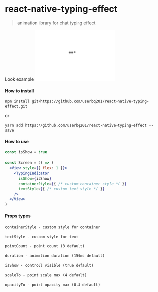 # react-native-typing-effect
> animation library for chat typing effect

Look example
![example.gif](example.gif)

#### How to install

```
npm install git+https://github.com/userbq201/react-native-typing-effect.git
```
or 
```
yarn add https://github.com/userbq201/react-native-typing-effect --save
```

#### How to use

```jsx
const isShow = true

const Screen = () => (
  <View style={{ flex: 1 }}>
    <TypingIndicator
      isShow={isShow}
      containerStyle={{ /* custom container style */ }}
      textStyle={{ /* custom text style */ }}
    />
  </View>
)
```

#### Props types

```containerStyle - custom style for container```

```textStyle - custom style for text```

```pointCount - point count (3 default)```

```duration - animation duration (150ms default)```

```isShow - controll visible (true default)```

```scaleTo - point scale max (4 default)```

```opacityTo - point opacity max (0.8 default)```
